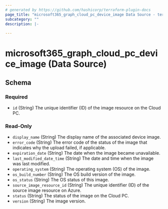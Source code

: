 ```yaml
---
# generated by https://github.com/hashicorp/terraform-plugin-docs
page_title: "microsoft365_graph_cloud_pc_device_image Data Source - terraform-provider-microsoft365"
subcategory: ""
description: |-
  
---
```


# microsoft365_graph_cloud_pc_device_image (Data Source)





<!-- schema generated by tfplugindocs -->
## Schema

### Required

- `id` (String) The unique identifier (ID) of the image resource on the Cloud PC.

### Read-Only

- `display_name` (String) The display name of the associated device image.
- `error_code` (String) The error code of the status of the image that indicates why the upload failed, if applicable.
- `expiration_date` (String) The date when the image became unavailable.
- `last_modified_date_time` (String) The date and time when the image was last modified.
- `operating_system` (String) The operating system (OS) of the image.
- `os_build_number` (String) The OS build version of the image.
- `os_status` (String) The OS status of this image.
- `source_image_resource_id` (String) The unique identifier (ID) of the source image resource on Azure.
- `status` (String) The status of the image on the Cloud PC.
- `version` (String) The image version.
